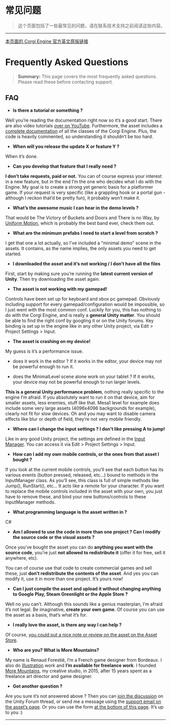 # 常见问题

> 这个页面包括了一些最常见的问题，请在联系技术支持之前阅读这些内容。

-------

[本页面的 Corgi Engine 官方英文原版链接](http://corgi-engine-docs.moremountains.com/faq.html)

# Frequently Asked Questions

> **Summary:** This page covers the most frequently asked questions. Please read these before contacting support.

## FAQ

* **Is there a tutorial or something ?**

Well you’re reading the documentation right now so it’s a good start. There are also video tutorials [over on YouTube](https://www.youtube.com/watch?v=pbosUfdfWWc). Furthermore, the asset includes a [complete documentation](http://corgi-engine-docs.moremountains.com/) of all the classes of the Corgi Engine. Plus, the code is heavily commented, so understanding it shouldn’t be too hard.

* **When will you release the update X or feature Y ?**

When it’s done.

* **Can you develop that feature that I really need ?**

**I don’t take requests, paid or not.** You can of course express your interest in a new feature, but in the end I’m the one who decides what I do with the Engine. My goal is to create a strong yet generic basis for a platformer game. If your request is very specific (like a grappling hook or a portal gun - although I reckon that’d be pretty fun), it probably won’t make it.

* **What’s the awesome music I can hear in the demo levels ?**

That would be The Victory of Buckets and Doors and There is no Way, by [Uniform Motion](http://www.uniformmotion.net/), which is probably the best band ever, check them out.

* **What are the minimum prefabs I need to start a level from scratch ?**

I get that one a lot actually, so I’ve included a “minimal demo” scene in the assets. It contains, as the name implies, the only assets you need to get started.

* **I downloaded the asset and it’s not working / I don’t have all the files**

First, start by making sure you’re running the **latest current version of Unity**. Then try downloading the asset again.

* **The asset is not working with my gamepad!**

Controls have been set up for keyboard and xbox pc gamepad. Obviously including support for every gamepad/configuration would be impossible, so I just went with the most common conf. Luckily for you, this has nothing to do with the Corgi Engine, and is really a **general Unity matter**. You should be able to find the right conf by googling it or on the Unity forums. Key binding is set up in the engine like in any other Unity project, via Edit > Project Settings > Input.

* **The asset is crashing on my device!**

My guess is it’s a performance issue.

* does it work in the editor ? If it works in the editor, your device may not be powerful enough to run it.

* does the MinimalLevel scene alone work on your tablet ? If it works, your device may not be powerful enough to run larger levels.

**This is a general Unity performance problem**, nothing really specific to the engine I’m afraid. If you absolutely want to run it on that device, aim for smaller assets, less enemies, stuff like that. Mesa1 level for example does include some very large assets (4096x4096 backgrounds for example), clearly not fit for slow devices. Oh and you may want to disable camera effects like blur or depth of field, they’re not very mobile friendly.

* **Where can I change the input settings ? I don’t like pressing A to jump!**

Like in any good Unity project, the settings are defined in the [Input Manager](https://docs.unity3d.com/Manual/class-InputManager.html). You can access it via Edit > Project Settings > Input.

* **How can I add my own mobile controls, or the ones from that asset I bought ?**

If you look at the current mobile controls, you’ll see that each button has its various events (button pressed, released, etc…) bound to methods in the InputManager class. As you’ll see, this class is full of simple methods like Jump(), RunStart(), etc… It acts like a remote for your character. If you want to replace the mobile controls included in the asset with your own, you just have to remove these, and bind your new buttons/controls to these InputManager methods.

* **What programming language is the asset written in ?**

C#

* **Am I allowed to use the code in more than one project ? Can I modify the source code or the visual assets ?**

Once you’ve bought the asset you can do **anything you want with the source code**, you’re just **not allowed to redistribute it** (offer it for free, sell it anywhere, etc).

You can of course use that code to create commercial games and sell these, just **don’t redistribute the contents of the asset**. And yes you can modify it, use it in more than one project. It’s yours now!

* **Can I just compile the asset and upload it without changing anything to Google Play, Steam Greenlight or the Apple Store ?**

Well no you can’t. Although this sounds like a genius masterplan, I’m afraid it’s not legal. Be imaginative, **create your own game**. Of course you can use the asset as a basis, that’s what it’s for.

* **I really love the asset, is there any way I can help ?**

Of course, [you could put a nice note or review on the asset on the Asset Store](https://www.assetstore.unity3d.com/#!/content/26617).

* **Who are you? What is More Mountains?**

My name is Renaud Forestié, I’m a French game designer from Bordeaux. I also do [illustration](http://reuno.net/) work and **I’m available for freelance work**. I founded [More Mountains](http://moremountains.com/), my creative studio, in 2015, after 15 years spent as a freelance art director and game designer.

* **Got another question ?**

Are you sure it’s not answered above ? Then you can [join the discussion](https://forum.unity3d.com/threads/released-corgi-engine-complete-2d-2-5d-platformer-new-v4-0-inventory-ammo-reload.286289/) on the Unity Forum thread, or send me a message using the [support email on the asset’s page](https://www.assetstore.unity3d.com/en/#!/content/26617). Or you can use the form [at the bottom of this page](http://corgi-engine.moremountains.com/). It’s up to you :)

-------


